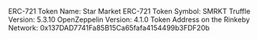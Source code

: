 ERC-721 Token Name: Star Market
ERC-721 Token Symbol: SMRKT
Truffle Version: 5.3.10
OpenZeppelin Version: 4.1.0
Token Address on the Rinkeby Network: 0x137DAD7741Fa85B15Ca65fafa4154499b3FDF20b

